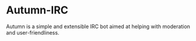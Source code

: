 # Autumn-IRC
Autumn is a simple and extensible IRC bot aimed at helping with moderation and user-friendliness.
